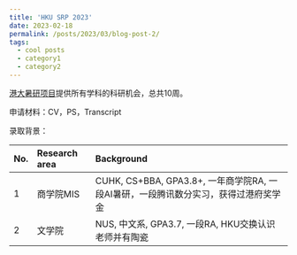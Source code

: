 ```yaml
---
title: 'HKU SRP 2023'
date: 2023-02-18
permalink: /posts/2023/03/blog-post-2/
tags:
  - cool posts
  - category1
  - category2
---
```


<a href='https://gradsch.hku.hk/news_and_events/news_and_future_events/summer-research-programme-2023'>港大暑研项目</a>提供所有学科的科研机会，总共10周。

申请材料：CV，PS，Transcript

录取背景：

| No. | Research area | Background |
| :----- | :----- | :----- |
| 1 | 商学院MIS | CUHK, CS+BBA, GPA3.8+, 一年商学院RA, 一段AI暑研，一段腾讯数分实习，获得过港府奖学金 |
| 2 | 文学院 | NUS, 中文系, GPA3.7, 一段RA, HKU交换认识老师并有陶瓷 |

